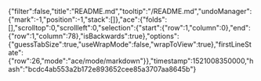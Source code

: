 {"filter":false,"title":"README.md","tooltip":"/README.md","undoManager":{"mark":-1,"position":-1,"stack":[]},"ace":{"folds":[],"scrolltop":0,"scrollleft":0,"selection":{"start":{"row":1,"column":0},"end":{"row":1,"column":78},"isBackwards":true},"options":{"guessTabSize":true,"useWrapMode":false,"wrapToView":true},"firstLineState":{"row":26,"mode":"ace/mode/markdown"}},"timestamp":1521008350000,"hash":"bcdc4ab553a2b172e893652cee85a3707aa8645b"}